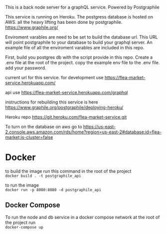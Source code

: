  This is a back node server for a graphQL service. Powered by Postgraphile

This service is running on Heroku. The postgress database is hosted on AWS. all the heavy lifting has been done by postgraphile. https://www.graphile.org/

Enviroment varables are need to be set to build the database url.  This URL will point postgraphile to your database to build your graphql server.  An example file of all the enviroment varables are included in this repo.

First, build you postgres db with the script provide in this repo.  Create a .env file at the root of the project.  copy the example env file to the .env file.  add your password.  

current url for this service. for development use https://flea-market-service.herokuapp.com/

api use https://flea-market-service.herokuapp.com/graphql

instructions for rebuilding this service is here https://www.graphile.org/postgraphile/deploying-heroku/

Heroku repo https://git.heroku.com/flea-market-service.git

To turn on the database on aws go to
https://us-east-2.console.aws.amazon.com/rds/home?region=us-east-2#database:id=flea-market;is-cluster=false


# Docker
to build the image run this command in the root of the project<br>
```docker build . -t postgraphile_api```

to run the image<br>
```docker run -p 8080:8080 -d postgraphile_api```
## Docker Compose
To run the node and db service in a docker compose network at the root of the project run<br>
```docker-compose up```